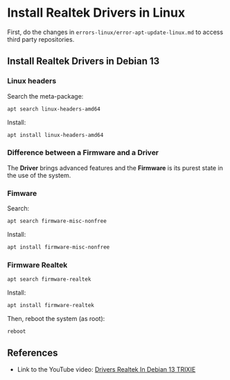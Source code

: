 # Install Realtek Drivers in Linux

First, do the changes in `errors-linux/error-apt-update-linux.md` to access third party repositories.

## Install Realtek Drivers in Debian 13

### Linux headers

Search the meta-package:

```bash
apt search linux-headers-amd64
```

Install:

```bash
apt install linux-headers-amd64
```

### Difference between a Firmware and a Driver

The **Driver** brings advanced features and the **Firmware** is its purest state in the use of the system.

### Fimware

Search:

```bash
apt search firmware-misc-nonfree
```

Install:

```bash
apt install firmware-misc-nonfree
```

### Firmware Realtek

```bash
apt search firmware-realtek
```

Install:

```bash
apt install firmware-realtek
```

Then, reboot the system (as root):

```bash
reboot
```

## References

* Link to the YouTube video: [Drivers Realtek In Debian 13 TRIXIE](https://youtu.be/iOmLOyBO9EQ?si=AJ7JJAeLuk6PRb6o)